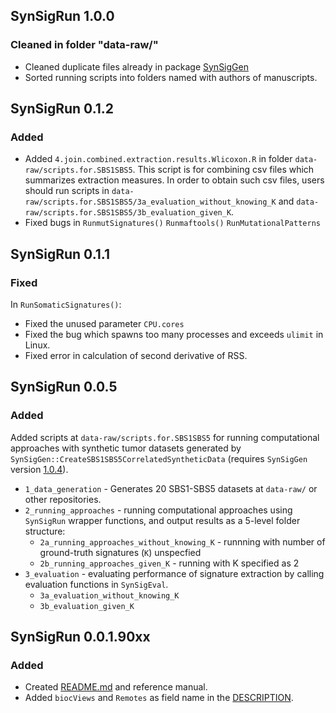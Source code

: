## SynSigRun 1.0.0
### Cleaned in folder "data-raw/"

* Cleaned duplicate files already in package [SynSigGen](https://github.com/steverozen/SynSigGen)
* Sorted running scripts into folders named with authors of manuscripts.


## SynSigRun 0.1.2
### Added

* Added `4.join.combined.extraction.results.Wlicoxon.R` in folder `data-raw/scripts.for.SBS1SBS5`. This script is for combining csv files
which summarizes extraction measures. In order to obtain such csv files,
users should run scripts in `data-raw/scripts.for.SBS1SBS5/3a_evaluation_without_knowing_K`
and `data-raw/scripts.for.SBS1SBS5/3b_evaluation_given_K`.
* Fixed bugs in `RunmutSignatures()` `Runmaftools()` `RunMutationalPatterns`

## SynSigRun 0.1.1
### Fixed

In `RunSomaticSignatures()`:
* Fixed the unused parameter `CPU.cores` 
* Fixed the bug which spawns too many processes and exceeds `ulimit` in Linux.
* Fixed error in calculation of second derivative of RSS.


## SynSigRun 0.0.5
### Added

Added scripts at `data-raw/scripts.for.SBS1SBS5` for running computational approaches with synthetic tumor datasets generated by `SynSigGen::CreateSBS1SBS5CorrelatedSyntheticData` (requires `SynSigGen` version [1.0.4](https://github.com/steverozen/SynSigGen/tree/1.0.4)).

* `1_data_generation` - Generates 20 SBS1-SBS5 datasets at `data-raw/` or other repositories.
* `2_running_approaches` - running computational approaches using `SynSigRun` wrapper functions, and output results as a 5-level folder structure:
  * `2a_running_approaches_without_knowing_K` - runnning with number of ground-truth signatures (`K`) unspecfied
  * `2b_running_approaches_given_K` - running with K specified as 2
* `3_evaluation` - evaluating performance of signature extraction by calling evaluation functions in `SynSigEval`.
  * `3a_evaluation_without_knowing_K`
  * `3b_evaluation_given_K`

## SynSigRun 0.0.1.90xx
### Added
* Created [README.md](https://github.com/WuyangFF95/SynSigRun/blob/master/README.md) and reference manual.
* Added `biocViews` and `Remotes` as field name in the [DESCRIPTION](https://github.com/WuyangFF95/SynSigRun/blob/master/DESCRIPTION).

